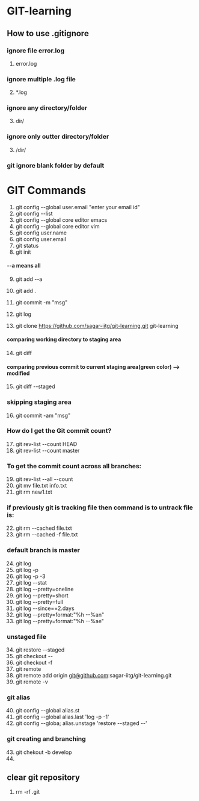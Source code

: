 # GIT-learning

## How to use .gitignore

###  ignore file error.log
1. error.log
### ignore multiple .log file
2. *.log
### ignore any directory/folder
3. dir/
### ignore only outter directory/folder
3. /dir/
### git ignore blank folder by default


# GIT Commands

1. git config --global user.email "enter your email id"
2. git config --list
3. git config --global core editor emacs
4. git config --global core editor vim
5. git config user.name
6. git config user.email
7. git status
8. git init

#### --a means all
9. git add --a
10. git add .

11. git commit -m "msg"
12. git log
13. git clone https://github.com/sagar-iitg/git-learning.git git-learning
#### comparing working directory to staging area
14. git diff 
#### comparing previous commit to current staging area(green color) --> modified
15. git diff --staged
### skipping staging area
16. git commit -am "msg"
### How do I get the Git commit count?
17. git rev-list --count HEAD
18. git rev-list --count master 
### To get the commit count across all branches:
19. git rev-list --all --count 
20. git mv file.txt info.txt
21. git rm new1.txt
### if previously git is tracking file then command is to untrack file is:
22. git rm --cached file.txt
23. git rm --cached -f file.txt
### default branch is master

24. git log
25. git log -p
26. git log -p -3
27. git log --stat
28. git log --pretty=oneline
29. git log --pretty=short
30. git log --pretty=full
31. git log --since==2.days
32. git log --pretty=format:"%h --%an"
33. git log --pretty=format:"%h --%ae"
### unstaged file
34. git restore --staged <file>
35. git checkout -- <file>
36. git checkout -f
37. git remote  
38. git remote add origin git@github.com:sagar-iitg/git-learning.git
39. git remote -v
### git alias
40. git config --global alias.st 
41. git config --global alias.last 'log -p -1'
42. git config --globa; alias.unstage 'restore --staged --'
### git creating and branching
43. git chekout -b develop
44.  






## clear git repository
1. rm -rf .git


